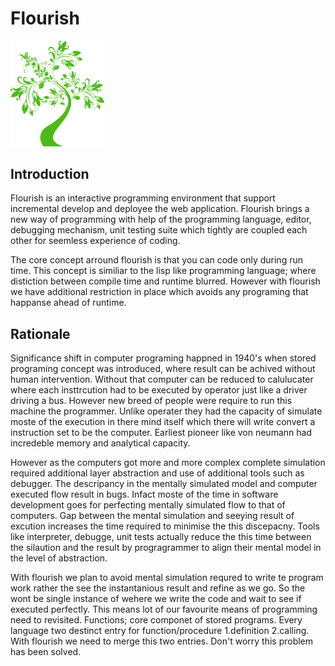 # Flourish

<img src="images/flourish.svg" alt="drawing" width="150"/>

## Introduction 
Flourish is an interactive programming environment that support incremental develop and deployee the web application. Flourish brings a new way of programming with help of the programming language, editor, debugging mechanism, unit testing suite which tightly are coupled each other for seemless experience of coding.

The core concept arround flourish is that you can code only during run time. This concept is similiar to the lisp like programming language; where distiction between compile time and runtime blurred. However with flourish we have additional restriction in place which avoids any programing that happanse ahead of runtime.

## Rationale

Significance shift in computer programing happned in 1940's when stored programing concept was introduced, where result can be achived without human intervention. Without that computer can be reduced to calulucater where each insttrcution had to be executed by operator just like a driver driving a bus. However new breed of people were require to run this machine the programmer. Unlike operater they had the capacity of simulate moste of the execution in there mind itself which there will write convert a instruction set to be the computer. Earliest pioneer like von neumann had incredeble memory and analytical capacity.

However as the computers got more and more complex complete simulation required additional layer abstraction and use of additional tools such as debugger. The descripancy in the mentally simulated model and computer executed flow result in bugs. Infact moste of the time in software development goes for perfecting mentally simulated flow to that of computers. Gap between the mental simulation and seeying result of excution increases the time required to minimise the this discepacny. Tools like interpreter, debugge, unit tests actually reduce the this time between the silaution and the result by progragrammer to align their mental model in the level of abstraction.

With flourish we plan to avoid mental simulation requred to write te program work rather the see the instantanious result and refine as we go. So the wont be single instance of wehere we write the code and wait to see if executed perfectly. This means lot of our favourite means of programming need to revisited. Functions; core componet of stored programs. Every language two destinct entry for function/procedure 1.definition 2.calling. With flourish we need to merge this two entries. Don't worry this problem has been solved.
